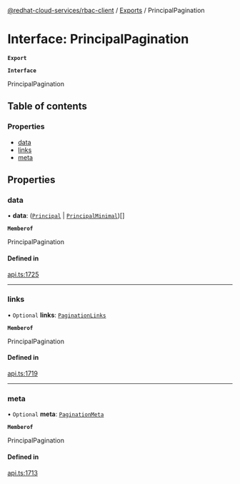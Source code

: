[@redhat-cloud-services/rbac-client](../README.md) / [Exports](../modules.md) / PrincipalPagination

# Interface: PrincipalPagination

**`Export`**

**`Interface`**

PrincipalPagination

## Table of contents

### Properties

- [data](PrincipalPagination.md#data)
- [links](PrincipalPagination.md#links)
- [meta](PrincipalPagination.md#meta)

## Properties

### data

• **data**: ([`Principal`](Principal.md) \| [`PrincipalMinimal`](PrincipalMinimal.md))[]

**`Memberof`**

PrincipalPagination

#### Defined in

[api.ts:1725](https://github.com/RedHatInsights/javascript-clients/blob/master/packages/rbac/api.ts#L1725)

___

### links

• `Optional` **links**: [`PaginationLinks`](PaginationLinks.md)

**`Memberof`**

PrincipalPagination

#### Defined in

[api.ts:1719](https://github.com/RedHatInsights/javascript-clients/blob/master/packages/rbac/api.ts#L1719)

___

### meta

• `Optional` **meta**: [`PaginationMeta`](PaginationMeta.md)

**`Memberof`**

PrincipalPagination

#### Defined in

[api.ts:1713](https://github.com/RedHatInsights/javascript-clients/blob/master/packages/rbac/api.ts#L1713)
